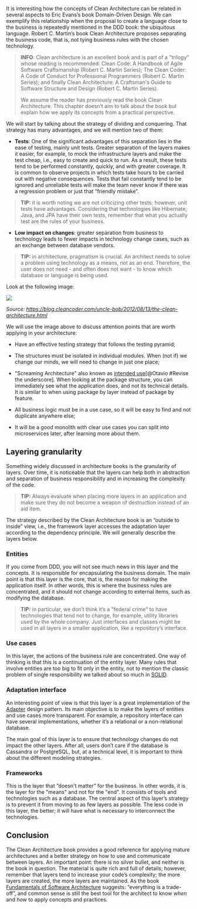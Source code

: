 It is interesting how the concepts of Clean Architecture can be related in several aspects to Eric Evans’s book Domain-Driven Design. We can exemplify this relationship when the proposal to create a language close to the business is repeatedly mentioned in the DDD book: the ubiquitous language. Robert C. Martin’s book Clean Architecture proposes separating the business code, that is, not tying business rules with the chosen technology.

> **INFO**: Clean architecture is an excellent book and is part of a "trilogy" whose reading is recommended: Clean Code: A Handbook of Agile Software Craftsmanship (Robert C. Martin Series); The Clean Coder: A Code of Conduct for Professional Programmers (Robert C. Martin Series); and finally Clean Architecture: A Craftsman's Guide to Software Structure and Design (Robert C. Martin Series). 
>
> We assume the reader has previously read the book Clean Architecture. This chapter doesn’t aim to talk about the book but explain how we apply its concepts from a practical perspective.

We will start by talking about the strategy of dividing and conquering. That strategy has many advantages, and we will mention two of them:

* **Tests**: One of the significant advantages of this separation lies in the ease of testing, mainly unit tests. Greater separation of the layers makes it easier, for example, to mock the infrastructure layers and make the test cheap, i.e., easy to create and quick to run. As a result, these tests tend to be performed constantly, quickly, and with greater coverage. It is common to observe projects in which tests take hours to be carried out with negative consequences. Tests that fail constantly tend to be ignored and unreliable tests will make the team never know if there was a regression problem or just that “friendly mistake”.

> **TIP:** it is worth noting we are not criticizing other tests; however, unit tests have advantages. Considering that technologies like Hibernate, Java, and JPA have their own tests, remember that what you actually test are the rules of your business.

* **Low impact on changes**: greater separation from business to technology leads to fewer impacts in technology change cases, such as an exchange between database vendors.

> **TIP:** in architecture, pragmatism is crucial. An architect needs to solve a problem using technology as a means, not as an end. Therefore, the user does not need - and often does not want - to know which database or language is being used.

Look at the following image:

![](../images/chapter_04_01.jpg)

*Source: https://blog.cleancoder.com/uncle-bob/2012/08/13/the-clean-architecture.html*

We will use the image above to discuss attention points that are worth applying in your architecture:


* Have an effective testing strategy that follows the testing pyramid;
* The structures must be isolated in individual modules. When (not if) we change our minds, we will need to change in just one place;
* "Screaming Architecture" also known as <u>intended use</u>[@Otavio #Revise the underscore]. When looking at the package structure, you can immediately see what the application does, and not its technical details. It is similar to when using package by layer instead of package by feature.

* All business logic must be in a use case, so it will be easy to find and not duplicate anywhere else;

* It will be a good monolith with clear use cases you can split into microservices later, after learning more about them.

## Layering granularity

Something widely discussed in architecture books is the granularity of layers. Over time, it is noticeable that the layers can help both in abstraction and separation of business responsibility and in increasing the complexity of the code.

> **TIP:** Always evaluate when placing more layers in an application and make sure they do not become a weapon of destruction instead of an aid item.

The strategy described by the Clean Architecture book is an “outside to inside” view, i.e., the framework layer accesses the adaptation layer according to the dependency principle. We will generally describe the layers below.

### Entities

If you come from DDD, you will not see much news in this layer and the concepts. It is responsible for encapsulating the business domain. The main point is that this layer is the core, that is, the reason for making the application itself. In other words, this is where the business rules are concentrated, and it should not change according to external items, such as modifying the database.

> **TIP:** in particular, we don’t think it’s a "federal crime" to have technologies that tend not to change, for example, utility libraries used by the whole company. Just interfaces and classes might be used in all layers in a smaller application, like a repository’s interface.

### Use cases

In this layer, the actions of the business rule are concentrated. One way of thinking is that this is a continuation of the entity layer. Many rules that involve entities are too big to fit only in the entity, not to mention the classic problem of single responsibility we talked about so much in [SOLID](https://en.wikipedia.org/wiki/SOLID).

### Adaptation interface

An interesting point of view is that this layer is a great implementation of the [Adapter](https://refactoring.guru/design-patterns/adapter) design pattern. Its main objective is to make the layers of entities and use cases more transparent. For example, a repository interface can have several implementations, whether it’s a relational or a non-relational database.

The main goal of this layer is to ensure that technology changes do not impact the other layers. After all, users don’t care if the database is Cassandra or PostgreSQL, but, at a technical level, it is important to think about the different modeling strategies.

### Frameworks


This is the layer that “doesn't matter” for the business. In other words, it is the layer for the "means" and not for the "end". It consists of tools and technologies such as a database. The central aspect of this layer’s strategy is to prevent it from moving to as few layers as possible. The less code in this layer, the better; it will have what is necessary to interconnect the technologies.

## Conclusion


The Clean Architecture book provides a good reference for applying mature architectures and a better strategy on how to use and communicate between layers. An important point: there is no silver bullet, and neither is the book in question. The material is quite rich and full of details; however, remember that layers tend to increase your code’s complexity; the more layers are created, the more layers are maintained. As the book [Fundamentals of Software Architecture](https://www.amazon.com/Fundamentals-Software-Architecture-Comprehensive-Characteristics/dp/1492043451) suggests: “everything is a trade-off”, and common sense is still the best tool for the architect to know *when* and *how* to apply concepts and practices.
